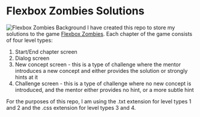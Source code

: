 # Flexbox Zombies Solutions
![Flexbox Zombies Background](https://mastery.games/flexboxzombies/conversation/background2.jpg)
I have created this repo to store my solutions to the game [Flexbox Zombies](https://mastery.games/flexboxzombies/).
Each chapter of the game consists of four level types:
  1) Start/End chapter screen
  2) Dialog screen
  3) New concept screen - this is a type of challenge where the mentor introduces a new concept and either provides the solution or strongly hints at it
  4) Challenge screen - this is a type of challenge where no new concept is introduced, and the mentor either provides no hint, or a more subtle hint

For the purposes of this repo, I am using the .txt extension for level types 1 and 2 and the .css extension for level types 3 and 4.
